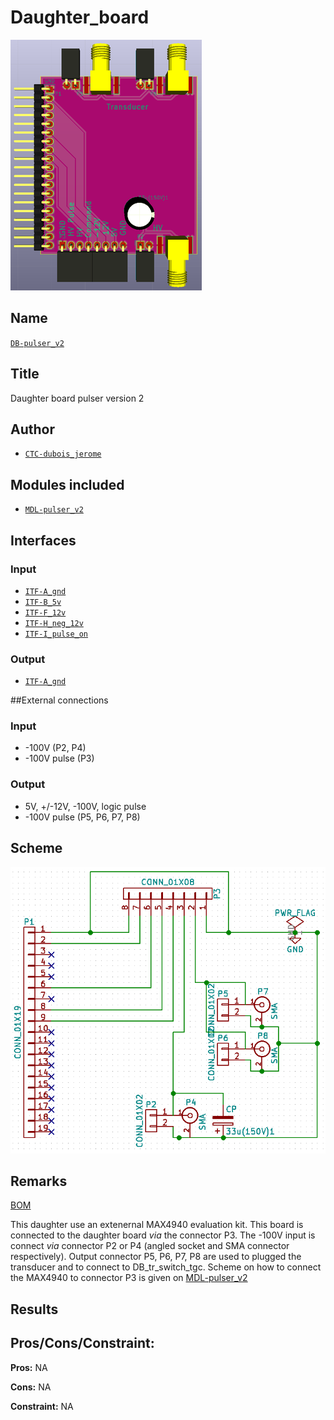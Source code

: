 # Daughter_board
![](viewme.png)

## Name
[`DB-pulser_v2`]()

## Title
Daughter board pulser version 2

## Author
* [`CTC-dubois_jerome`]()

## Modules included
* [`MDL-pulser_v2`]()

## Interfaces
### Input
* [`ITF-A_gnd`]()
* [`ITF-B_5v`]()
* [`ITF-F_12v`]()
* [`ITF-H_neg_12v`]()
* [`ITF-I_pulse_on`]()

### Output
* [`ITF-A_gnd`]()

##External connections
### Input
* -100V (P2, P4)
* -100V pulse (P3)

### Output
* 5V, +/-12V, -100V, logic pulse
* -100V pulse (P5, P6, P7, P8)

## Scheme
![](images/scheme.png)

## Remarks
[BOM](./src/DB-pulser_v2.csv)

This daughter use an extenernal MAX4940 evaluation kit. This board is connected to the daughter board *via* the connector P3. The -100V input is connect *via* connector P2 or P4 (angled socket and SMA connector respectively). Output connector P5, P6, P7, P8 are used to plugged the transducer and to connect to DB_tr_switch_tgc. Scheme on how to connect the MAX4940 to connector P3 is given on [MDL-pulser_v2](../../../modules/hardware/MDL-pulser/MDL-pulser_v2)

## Results

## Pros/Cons/Constraint:

**Pros:** NA

**Cons:** NA

**Constraint:** NA

